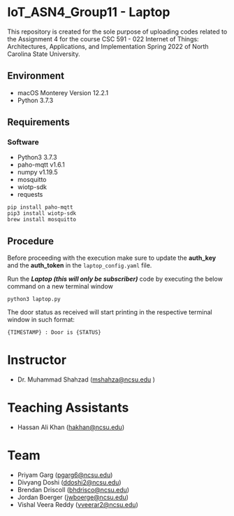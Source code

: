 # IoT_ASN4_Group11 - Laptop

This repository is created for the sole purpose of uploading codes related to the Assignment 4 for the course CSC 591 - 022 Internet of Things: Architectures, Applications, and Implementation Spring 2022 of North Carolina State University.

## Environment
- macOS Monterey Version 12.2.1
- Python 3.7.3

## Requirements
### Software
- Python3 3.7.3
- paho-mqtt v1.6.1
- numpy v1.19.5
- mosquitto 
- wiotp-sdk
- requests

```
pip install paho-mqtt
pip3 install wiotp-sdk
brew install mosquitto
```

## Procedure

Before proceeding with the execution make sure to update the **auth_key** and the **auth_token** in the `laptop_config.yaml` file.

Run the ***Laptop (this will only be subscriber)*** code by executing the below command on a new terminal window
```
python3 laptop.py
```

The door status as received will start printing in the respective terminal window in such format:

```
{TIMESTAMP} : Door is {STATUS}
```

# Instructor
- Dr. Muhammad Shahzad (mshahza@ncsu.edu )

# Teaching Assistants
- Hassan Ali Khan (hakhan@ncsu.edu)

# Team
- Priyam Garg (pgarg6@ncsu.edu)
- Divyang Doshi	(ddoshi2@ncsu.edu)
- Brendan Driscoll (bhdrisco@ncsu.edu)
- Jordan Boerger (jwboerge@ncsu.edu)
- Vishal Veera Reddy (vveerar2@ncsu.edu)
